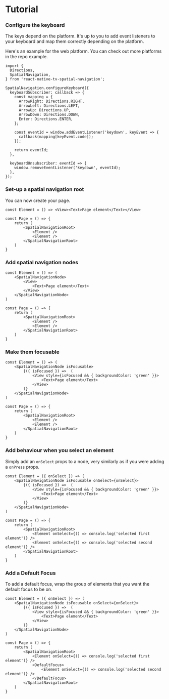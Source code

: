 # Tutorial

### Configure the keyboard

The keys depend on the platform.
It's up to you to add event listeners to your keyboard and map
them correctly depending on the platform.

Here's an example for the web platform. You can check out more platforms
in the repo example.

```tsx
import {
  Directions,
  SpatialNavigation,
} from 'react-native-tv-spatial-navigation';

SpatialNavigation.configureKeyboard({
  keyboardSubscriber: callback => {
    const mapping = {
      ArrowRight: Directions.RIGHT,
      ArrowLeft: Directions.LEFT,
      ArrowUp: Directions.UP,
      ArrowDown: Directions.DOWN,
      Enter: Directions.ENTER,
    };

    const eventId = window.addEventListener('keydown', keyEvent => {
      callback(mapping[keyEvent.code]);
    });

    return eventId;
  },

  keyboardUnsubscriber: eventId => {
    window.removeEventListener('keydown', eventId);
  },
});
```

### Set-up a spatial navigation root

You can now create your page.

```tsx
const Element = () => <View><Text>Page element</Text></View>

const Page = () => {
    return (
        <SpatialNavigationRoot>
            <Element />
            <Element />
        </SpatialNavigationRoot>
    )
}
```

### Add spatial navigation nodes

```tsx
const Element = () => (
    <SpatialNavigationNode>
        <View>
            <Text>Page element</Text>
        </View>
    </SpatialNavigationNode>
)

const Page = () => {
    return (
        <SpatialNavigationRoot>
            <Element />
            <Element />
        </SpatialNavigationRoot>
    )
}
```

### Make them focusable

```tsx
const Element = () => (
    <SpatialNavigationNode isFocusable>
        {({ isFocused }) =>  (
            <View style={isFocused && { backgroundColor: 'green' }}>
                <Text>Page element</Text>
            </View>
        )}
    </SpatialNavigationNode>
)

const Page = () => {
    return (
        <SpatialNavigationRoot>
            <Element />
            <Element />
        </SpatialNavigationRoot>
    )
}
```

### Add behaviour when you select an element

Simply add an `onSelect` props to a node, very similarly as if you were adding a `onPress` props.

```tsx
const Element = ({ onSelect }) => (
    <SpatialNavigationNode isFocusable onSelect={onSelect}>
        {({ isFocused }) =>  (
            <View style={isFocused && { backgroundColor: 'green' }}>
                <Text>Page element</Text>
            </View>
        )}
    </SpatialNavigationNode>
)

const Page = () => {
    return (
        <SpatialNavigationRoot>
            <Element onSelect={() => console.log('selected first element')} />
            <Element onSelect={() => console.log('selected second element')} />
        </SpatialNavigationRoot>
    )
}
```

### Add a Default Focus

To add a default focus, wrap the group of elements that you want the default focus to be on.

```tsx
const Element = ({ onSelect }) => (
    <SpatialNavigationNode isFocusable onSelect={onSelect}>
        {({ isFocused }) =>  (
            <View style={isFocused && { backgroundColor: 'green' }}>
                <Text>Page element</Text>
            </View>
        )}
    </SpatialNavigationNode>
)

const Page = () => {
    return (
        <SpatialNavigationRoot>
            <Element onSelect={() => console.log('selected first element')} />
            <DefaultFocus>
                <Element onSelect={() => console.log('selected second element')} />
            </DefaultFocus>
        </SpatialNavigationRoot>
    )
}
```